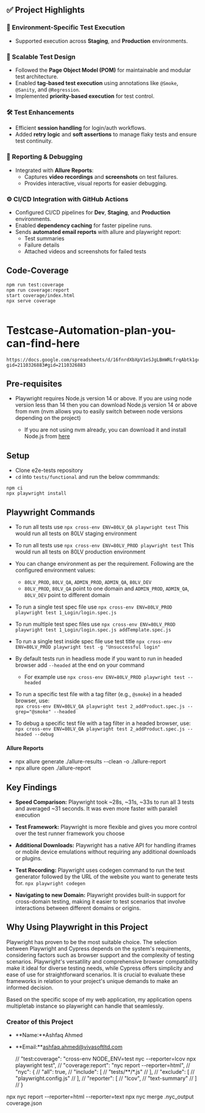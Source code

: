 ## ✅ Project Highlights

### 🚀 Environment-Specific Test Execution
- Supported execution across **Staging**, and **Production** environments.

### 🧩 Scalable Test Design
- Followed the **Page Object Model (POM)** for maintainable and modular test architecture.
- Enabled **tag-based test execution** using annotations like `@Smoke`, `@Sanity`, and `@Regression`.
- Implemented **priority-based execution** for test control.

### 🛠️ Test Enhancements
- Efficient **session handling** for login/auth workflows.
- Added **retry logic** and **soft assertions** to manage flaky tests and ensure test continuity.

### 📸 Reporting & Debugging
- Integrated with **Allure Reports**:
  - Captures **video recordings** and **screenshots** on test failures.
  - Provides interactive, visual reports for easier debugging.

### ⚙️ CI/CD Integration with GitHub Actions
- Configured CI/CD pipelines for **Dev**, **Staging**, and **Production** environments.
- Enabled **dependency caching** for faster pipeline runs.
- Sends **automated email reports** with allure and playwright report:
  - Test summaries
  - Failure details
  - Attached videos and screenshots for failed tests

## Code-Coverage
```
npm run test:coverage
npm run coverage:report
start coverage/index.html
npx serve coverage


```

# Testcase-Automation-plan-you-can-find-here
```
https://docs.google.com/spreadsheets/d/16fnrdXbXpV1eSJgLBmWRLfrqAbtk1gcuFDp7reBpbhw/edit?gid=2110326883#gid=2110326883

```

## Pre-requisites

* Playwright requires Node.js version 14 or above. If you are using node version less than 14 then you can download Node.js version 14 or above from nvm (nvm allows you to easily switch between node versions depending on the project)

  * If you are not using nvm already, you can download it and install Node.js from [here](https://catalins.tech/node-version-manager-macos/)

## Setup

* Clone e2e-tests repository 
* `cd` into `tests/functional` and run the below commmands:
```
npm ci
npx playwright install
```

## Playwright Commands

* To run all tests use `npx cross-env ENV=80LV_QA playwright test` This would run all tests on 80LV staging environment
* To run all tests use `npx cross-env ENV=80LV_PROD playwright test` This would run all tests on 80LV production environment

* You can change environment as per the requirement. Following are the configured environment values:

  * `80LV_PROD`, `80LV_QA`, `ADMIN_PROD`, `ADMIN_QA`, `80LV_DEV`
  * `80LV_PROD`, `80LV_QA` point to one domain and `ADMIN_PROD`, `ADMIN_QA`, `80LV_DEV` point to different domain


* To run a single test spec file use `npx cross-env ENV=80LV_PROD playwright test 1_Login/login.spec.js`

* To run multiple test spec files use `npx cross-env ENV=80LV_PROD playwright test 1_Login/login.spec.js addTemplate.spec.js`

* To run a single test inside spec file use test title `npx cross-env ENV=80LV_PROD playwright test -g "Unsuccessful login"`

* By default tests run in headless mode if you want to run in headed browser add `--headed` at the end on your command
  * For example use `npx cross-env ENV=80LV_PROD playwright test --headed`

* To run a specific test file with a tag filter (e.g., `@smoke`) in a headed browser, use:  
  `npx cross-env ENV=80LV_QA playwright test 2_addProduct.spec.js --grep="@smoke" --headed`

* To debug a specific test file with a tag filter  in a headed browser, use:  
  `npx cross-env ENV=80LV_QA playwright test 2_addProduct.spec.js --headed --debug`


#### Allure Reports

* npx allure generate ./allure-results --clean -o ./allure-report
* npx allure open ./allure-report


## Key Findings

* **Speed Comparison:** Playwright took ~28s, ~31s, ~33s  to run all 3 tests and averaged ~31 seconds. It was even more faster with paralell execution

* **Test Framework:** Playwright is more flexible and gives you more control over the test runner framework you choose

* **Additional Downloads:** Playwright has a native API for handling iframes or mobile device emulations without requiring any additional downloads or plugins.   

* **Test Recording:** Playwright uses codegen command to run the test generator followed by the URL of the website you want to generate tests for.
```npx playwright codegen```

* **Navigating to new Domain:** Playwright provides built-in support for cross-domain testing, making it easier to test scenarios that involve interactions between different domains or origins.

## Why Using Playwright in this Project

 Playwright has proven to be the most suitable choice. The selection between Playwright and Cypress depends on the system's requirements, considering factors such as browser support and the complexity of testing scenarios. Playwright's versatility and comprehensive browser compatibility make it ideal for diverse testing needs, while Cypress offers simplicity and ease of use for straightforward scenarios. It is crucial to evaluate these frameworks in relation to your project's unique demands to make an informed decision.

 Based on the specific scope of my web application, my application opens multipletab instance so playwright can handle that seamlessly.


 ### Creator of this Project

 * **Name:**Ashfaq Ahmed

 * **Email:**ashfaq.ahmed@vivasoftltd.com

     // "test:coverage": "cross-env NODE_ENV=test nyc --reporter=lcov npx playwright test",
    // "coverage:report": "nyc report --reporter=html",
      //  "nyc": {
  //   "all": true,
  //   "include": [
  //     "tests/**/*.js"
  //   ],
  //   "exclude": [
  //     "playwright.config.js"
  //   ],
  //   "reporter": [
  //     "lcov",
  //     "text-summary"
  //   ]
  // }

  npx nyc report --reporter=html --reporter=text
npx nyc merge .nyc_output coverage.json